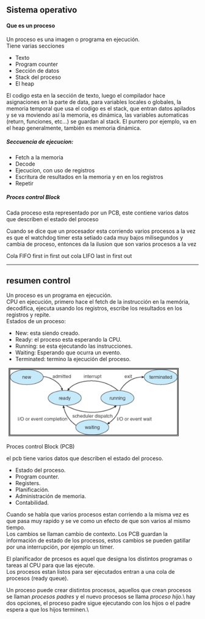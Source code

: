 ## Sistema operativo

#### Que es un proceso

Un proceso es una imagen o programa en ejecución.\
Tiene varias secciones
- Texto
- Program counter
- Sección de datos
- Stack del proceso
- El heap

El codigo esta en la sección de texto, luego el compilador hace asignaciones en la parte de data, para variables locales o globales, la memoria temporal que usa el codigo es el stack, que entran datos apilados y se va moviendo así la memoria, es dinámica, las variables automaticas (return, funciones, etc...) se guardan al stack. El puntero por ejemplo, va en el heap generalmente, también es memoria dinámica.

##### Seccuencia de ejecucion:
- Fetch a la memoria
- Decode
- Ejecucíon, con uso de registros
- Escritura de resultados en la memoria y en en los registros
- Repetir

##### Proces control Block

Cada proceso esta representado por un PCB, este contiene varios datos que describen el estado del proceso 

Cuando se dice que un procesador esta corriendo varios procesos a la vez es que el watchdog timer esta setiado cada muy bajos milisegundos y cambia de proceso, entonces da la ilusion que son varios procesos a la vez

Cola FIFO first in first out cola LIFO last in first out

----
resumen control
---
Un proceso es un programa en ejecución.\
CPU en ejecución, primero hace el fetch de la instrucción en la memória, decodifica, ejecuta usando los registros, escribe los resultados en los registros y repite.\
Estados de un proceso: 
- New: esta siendo creado.
- Ready: el proceso esta esperando la CPU.
- Running: se esta ejecutando las instrucciones.
- Waiting: Esperando que ocurra un evento.
- Terminated: termino la ejecución del proceso.

![Procesos](estados.png)

Proces control Block (PCB)

el pcb tiene varios datos que describen el estado del proceso.
- Estado del proceso.
- Program counter.
- Registers.
- Planificación.
- Administración de memoria.
- Contabilidad.

Cuando se habla que varios procesos estan corriendo a la misma vez es que pasa muy rapido y se ve como un efecto de que son varios al mismo tiempo.\
Los cambios se llaman cambio de contexto. Los PCB guardan la información de estado de los procesos, estos cambios se pueden gatillar por una interrupción, por ejemplo un timer.

El planificador de prcesos es aquel que designa los distintos programas o tareas al CPU para que las ejecute.\
Los procesos estan listos para ser ejecutados entran a una cola de procesos (ready queue).

Un proceso puede crear distintos procesos, aquellos que crean procesos se llaman *procesos padres* y el nuevo procesos se llama *proceso hijo*.\ hay dos opciones, el proceso padre sigue ejecutando con los hijos o el padre espera a que los hijos terminen.\
